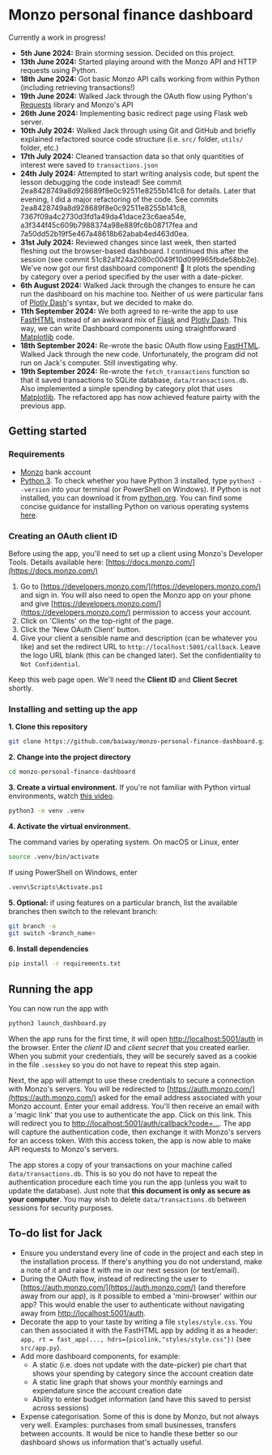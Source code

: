 # Monzo personal finance dashboard
Currently a work in progress! 
- **5th June 2024:** Brain storming session. Decided on this project.
- **13th June 2024:** Started playing around with the Monzo API and HTTP requests using Python.
- **18th June 2024:** Got basic Monzo API calls working from within Python (including retrieving transactions!)
- **19th June 2024:** Walked Jack through the OAuth flow using Python's [Requests](https://requests.readthedocs.io/en/latest/) library and Monzo's API
- **26th June 2024:** Implementing basic redirect page using Flask web server.
- **10th July 2024:** Walked Jack through using Git and GitHub and briefly explained refactored source code structure (i.e. `src/` folder, `utils/` folder, etc.)
- **17th July 2024:** Cleaned transaction data so that only quantities of interest were saved to `transactions.json`
- **24th July 2024:** Attempted to start writing analysis code, but spent the lesson debugging the code instead! See commit 2ea8428749a8d928689f8e0c92511e8255b141c8 for details. Later that evening, I did a major refactoring of the code. See commits 2ea8428749a8d928689f8e0c92511e8255b141c8, 7367f09a4c2730d3fd1a49da41dace23c6aea54e, a3f344f45c609b7988374a98e889fc6b08717fea and 7a50dd52b19f5e467a48618b62abab4ed463d0ea.
- **31st July 2024:** Reviewed changes since last week, then started fleshing out the browser-based dashboard. I continued this after the session (see commit 51c82a1f24a2080c0049f10d099965fbde58bb2e). We've now got our first dashboard component! 🎉 It plots the spending by category over a period specified by the user with a date-picker.
- **6th August 2024:** Walked Jack through the changes to ensure he can run the dashboard on his machine too. Neither of us were particular fans of [Plotly Dash](https://dash.plotly.com/)'s syntax, but we decided to make do.
- **11th September 2024:** We both agreed to re-write the app to use [FastHTML](https://fastht.ml/) instead of an awkward mix of [Flask](https://flask.palletsprojects.com/en/3.0.x/) and [Plotly Dash](https://dash.plotly.com/). This way, we can write Dashboard components using straightforward [Matplotlib](https://matplotlib.org/) code.
- **18th September 2024:** Re-wrote the basic OAuth flow using [FastHTML](https://fastht.ml/). Walked Jack through the new code. Unfortunately, the program did not run on Jack's computer. Still investigating why.
- **19th September 2024:** Re-wrote the `fetch_transactions` function so that it saved transactions to SQLite database, `data/transactions.db`. Also implemented a simple spending by category plot that uses [Matplotlib](https://matplotlib.org/). The refactored app has now achieved feature pairty with the previous app.

## Getting started
### Requirements
- [Monzo](https://monzo.com/) bank account
- [Python 3](https://www.python.org/). To check whether you have Python 3 installed, type `python3 --version` into your terminal (or PowerShell on Windows). If Python is not installed, you can download it from [python.org](python.org). You can find some concise guidance for installing Python on various operating systems [here](https://github.com/baiway/MScFE_python_refresher/blob/1e4f13588dfaee53c34a646d0443d86cbad1873a/docs/installing-python.md).

### Creating an OAuth client ID
Before using the app, you'll need to set up a client using Monzo's Developer Tools. Details available here: [https://docs.monzo.com/](https://docs.monzo.com/)
1. Go to [https://developers.monzo.com/](https://developers.monzo.com/) and sign in. You will also need to open the Monzo app on your phone and give [https://developers.monzo.com/](https://developers.monzo.com/) permission to access your account.
2. Click on 'Clients' on the top-right of the page.
3. Click the 'New OAuth Client' button.
4. Give your client a sensible name and description (can be whatever you like) and set the redirect URL to `http://localhost:5001/callback`. Leave the logo URL blank (this can be changed later). Set the confidentiality to `Not Confidential`.

Keep this web page open. We'll need the **Client ID** and **Client Secret** shortly.

### Installing and setting up the app
**1. Clone this repository**
```sh
git clone https://github.com/baiway/monzo-personal-finance-dashboard.git
```

**2. Change into the project directory**
```sh
cd monzo-personal-finance-dashboard
```

**3. Create a virtual environment.** 
If you're not familiar with Python virtual environments, watch [this video](https://www.youtube.com/watch?v=Y21OR1OPC9A).
```sh
python3 -m venv .venv
```

**4. Activate the virtual environment.**

The command varies by operating system. On macOS or Linux, enter
```sh
source .venv/bin/activate
```
If using PowerShell on Windows, enter
```sh
.venv\Scripts\Activate.ps1
```

**5. Optional:** if using features on a particular branch, list the available branches then switch to the relevant branch:
```sh
git branch -a
git switch <branch_name>
```

**6. Install dependencies**
```sh
pip install -r requirements.txt
```

## Running the app
You can now run the app with
```sh
python3 launch_dashboard.py
```

When the app runs for the first time, it will open [http://localhost:5001/auth](http://localhost:5001/auth) in the browser. Enter the *client ID* and *client secret* that you created earlier. When you submit your credentials, they will be securely saved as a cookie in the file `.sesskey` so you do not have to repeat this step again.

Next, the app will attempt to use these credentials to secure a connection with Monzo's servers. You will be redirected to [https://auth.monzo.com/](https://auth.monzo.com/) asked for the email address associated with your Monzo account. Enter your email address. You'll then receive an email with a 'magic link' that you use to authenticate the app. Click on this link. This will redirect you to [http://localhost:5001/auth/callback?code=...](http://localhost:5001/auth/callback?code=...). The app will capture the authentication code, then exchange it with Monzo's servers for an access token. With this access token, the app is now able to make API requests to Monzo's servers.

The app stores a copy of your transactions on your machine called `data/transactions.db`. This is so you do not have to repeat the authentication procedure each time you run the app (unless you wait to update the database). Just note that **this document is only as secure as your computer**. You may wish to delete `data/transactions.db` between sessions for security purposes.

## To-do list for Jack
- Ensure you understand every line of code in the project and each step in the installation process. If there's anything you do not understand, make a note of it and raise it with me in our next session (or text/email).
- During the OAuth flow, instead of redirecting the user to [https://auth.monzo.com/](https://auth.monzo.com/) (and therefore away from our app), is it possible to embed a 'mini-browser' within our app? This would enable the user to authenticate without navigating away from [http://localhost:5001/auth](http://localhost5001/auth).
- Decorate the app to your taste by writing a file `styles/style.css`. You can then associated it with the FastHTML app by adding it as a header: `app, rt = fast_app(..., hdrs={picolink,"styles/style.css"})` (see `src/app.py`).
- Add more dashboard components, for example:
    - A static (i.e. does not update with the date-picker) pie chart that shows your spending by category since the account creation date
    - A static line graph that shows your monthly earnings and expendature since the account creation date
    - Ability to enter budget information (and have this saved to persist across sessions)
- Expense categorisation. Some of this is done by Monzo, but not always very well. Examples: purchases from small businesses, transfers between accounts. It would be nice to handle these better so our dashboard shows us information that's actually useful.
